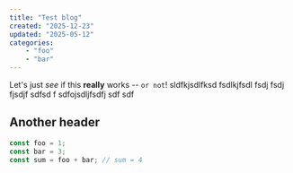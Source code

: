 ```yaml
---
title: "Test blog"
created: "2025-12-23"
updated: "2025-05-12"
categories:
    - "foo"
    - "bar"
---
```


Let's just *see* if this **really** works -- `or not`! sldfkjsdlfksd fsdlkjfsdl fsdj fsdj fjsdjf sdfsd f sdfojsdljfsdfj sdf sdf

## Another header

```js
const foo = 1;
const bar = 3;
const sum = foo + bar; // sum = 4
```
